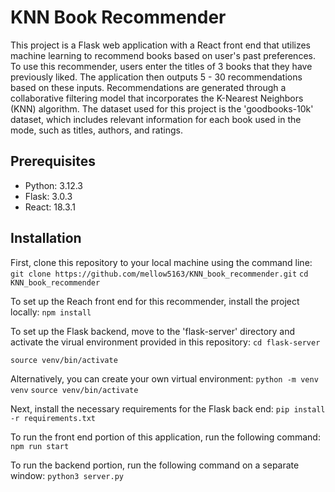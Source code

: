 # KNN Book Recommender

This project is a Flask web application with a React front end that utilizes machine learning to recommend books based on user's past preferences. To use this recommender, users enter the titles of 3 books that they have previously liked. The application then outputs 5 - 30 recommendations based on these inputs. Recommendations are generated through a collaborative filtering model that incorporates the K-Nearest Neighbors (KNN) algorithm. The dataset used for this project is the 'goodbooks-10k' dataset, which includes relevant information for each book used in the mode, such as titles, authors, and ratings.

## Prerequisites
  - Python: 3.12.3
  - Flask: 3.0.3
  - React: 18.3.1

## Installation
First, clone this repository to your local machine using the command line:
  `git clone https://github.com/mellow5163/KNN_book_recommender.git`
  `cd KNN_book_recommender`


To set up the Reach front end for this recommender, install the project locally:
  `npm install`

To set up the Flask backend, move to the 'flask-server' directory and activate the virual environment provided in this repository:
  `cd flask-server`
  
  `source venv/bin/activate`
  


Alternatively, you can create your own virtual environment:
  `python -m venv venv`
  `source venv/bin/activate`

Next, install the necessary requirements for the Flask back end:
  `pip install -r requirements.txt`

To run the front end portion of this application, run the following command:
  `npm run start`

To run the backend portion, run the following command on a separate window:
  `python3 server.py`
